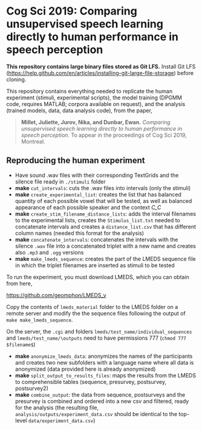 # Cog Sci 2019: Comparing unsupervised speech learning directly to human performance in speech perception

**This repository contains large binary files stored as Git LFS.** Install Git LFS (https://help.github.com/en/articles/installing-git-large-file-storage) before cloning.

This repository contains everything needed to replicate the human experiment (stimuli, experimental scripts), the model training (DPGMM code, requires MATLAB; corpora available on request), and the analysis (trained models, data, data analysis code), from the paper,

> **Millet, Juliette, Jurov, Nika, and Dunbar, Ewan.** *Comparing unsupervised speech learning directly to human performance in speech perception.* To appear in the proceedings of Cog Sci 2019, Montreal.


## Reproducing the human experiment

* Have sound .wav files with their corresponding TextGrids and the silence file ready in `./stimuli` folder
* **make** `cut_intervals`: cuts the .wav files into intervals (only the stimuli)
* **make** `create_experimental_list`: creates the list that has balanced quantity of each possible vowel that will be tested, as well as balanced appearance of each possible speaker and the context *C_C*
* **make** `create_stim_filename_distance_lists`: adds the interval filenames to the experimental lists, creates the `Stimulus_list.txt` needed to concatenate intervals and creates a `distance_list.csv` that has different column names (needed this format for the analysis)
* **make** `concatenate_intervals`: concatenates the intervals with the silence `.wav` file into a concatenated triplet with a new name and creates also  `.mp3` and `.ogg` versions
* **make** `make_lmeds_sequence`: creates the part of the LMEDS sequence file in which the triplet filenames are inserted as stimuli to be tested

To run the experiment, you must download LMEDS, which you can obtain from here,

https://github.com/geomphon/LMEDS_v

Copy the contents of `lmeds_material` folder to the LMEDS folder on a remote server and modify the the sequence files following the output of `make make_lmeds_sequence`.

On the server, the `.cgi` and folders `lmeds/test_name/individual_sequences` and `lmeds/test_name/\outputs` need to have permissions 777 (`chmod 777 $filename$`)

* **make** `anonymize_lmeds_data`: anonymizes the names of the participants and creates two new subfolders with a language name where all data is anonymized (data provided here is already anonymized)
* **make** `split_output_to_results_files`: maps the results from the LMEDS to comprehensible tables (sequence, presurvey, postsurvey, postsurvey2)
* **make** `combine_output`: the data from sequence, postsurveys and the presurvey is combined and ordered into a new csv and filtered, ready for the analysis (the resulting file, `analysis/outputs/experiment_data.csv` should be identical to the top-level `data/experiment_data.csv`)
